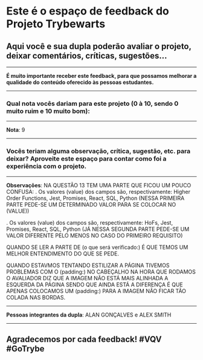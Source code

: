 # Este é o espaço de feedback do Projeto Trybewarts
## Aqui você e sua dupla poderão avaliar o projeto, deixar comentários, críticas, sugestões...

---

**É muito importante receber este feedback, para que possamos melhorar a qualidade do conteúdo oferecido às pessoas estudantes.**

---

### Qual nota vocês dariam para este projeto (0 à 10, sendo 0 muito ruim e 10 muito bom):

---

**Nota**: 9

---

### Vocês teriam alguma observação, crítica, sugestão, etc. para deixar? Aproveite este espaço para contar como foi a experiência com o projeto.

---

**Observações**: NA QUESTÃO 13 TEM UMA PARTE QUE FICOU UM POUCO CONFUSA:
. Os valores (value) dos campos são, respectivamente: Higher Order Functions, Jest, Promises, React, SQL, Python
(NESSA PRIMEIRA PARTE PEDE-SE UM DETERMINADO VALOR PARA SE COLOCAR NO (VALUE))

. Os valores (value) dos campos são, respectivamente: HoFs, Jest, Promises, React, SQL, Python
(JÁ NESSA SEGUNDA PARTE PEDE-SE UM VALOR DIFERENTE PELO MENOS NO CASO DO PRIMEIRO REQUISITO)

QUANDO SE LER A PARTE DE (o que será verificado:) É QUE TEMOS UM MELHOR ENTENDIMENTO DO QUE SE PEDE.

QUANDO ESTAVMOS TENTANDO ESTILIZAR A PÁGINA TIVEMOS PROBLEMAS COM O (padding:) NO CABEÇALHO NA HORA QUE RODAMOS O AVALIADOR DIZ QUE A IMAGEM NÃO ESTÁ MAIS ALINHADA A ESQUERDA DA PÁGINA SENDO QUE AINDA ESTÁ A DIFERENÇA É QUE APENAS COLOCAMOS UM (padding:) PARA A IMAGEM NÃO FICAR TÃO COLADA NAS BORDAS.

---

**Pessoas integrantes da dupla**: ALAN GONÇALVES e ALEX SMITH

---

## Agradecemos por cada feedback! #VQV #GoTrybe
